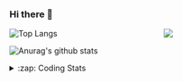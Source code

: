 ### Hi there 👋

<!--
**tao8687/tao8687** is a ✨ _special_ ✨ repository because its `README.md` (this file) appears on your GitHub profile.

Here are some ideas to get you started:

- 🔭 I’m currently working on ...
- 🌱 I’m currently learning ...
- 👯 I’m looking to collaborate on ...
- 🤔 I’m looking for help with ...
- 💬 Ask me about ...
- 📫 How to reach me: ...
- 😄 Pronouns: ...
- ⚡ Fun fact: ...
-->

<img align='right' src="https://media.giphy.com/media/M9gbBd9nbDrOTu1Mqx/giphy.gif" width="230">

![Top Langs](https://github-readme-stats.vercel.app/api/top-langs/?username=tao8687&layout=compact&title_color=23238E&text_color=A67D3D)

![Anurag's github stats](https://github-readme-stats.vercel.app/api?username=tao8687&show_icons=true&&text_color=A67D3D&title_color=23238E&show_icons=false&count_private=true&hide=stars)

<details>
  <summary>:zap: Coding Stats</summary>
  <b>
<!--START_SECTION:waka-->
![Profile Views](http://img.shields.io/badge/Profile%20Views-1-blue)

**🐱 My Github Data** 

> 🏆 48 Contributions in the Year 2021
 > 
> 📦 880.7 kB Used in Github's Storage 
 > 
> 🚫 Not Opted to Hire
 > 
> 📜 41 Public Repositories 
 > 
> 🔑 20 Private Repositories  
 > 
**I'm an Early 🐤** 

```text
🌞 Morning    89 commits     ████████░░░░░░░░░░░░░░░░░   34.63% 
🌆 Daytime    73 commits     ███████░░░░░░░░░░░░░░░░░░   28.4% 
🌃 Evening    84 commits     ████████░░░░░░░░░░░░░░░░░   32.68% 
🌙 Night      11 commits     █░░░░░░░░░░░░░░░░░░░░░░░░   4.28%

```
📅 **I'm Most Productive on Wednesday** 

```text
Monday       36 commits     ███░░░░░░░░░░░░░░░░░░░░░░   14.01% 
Tuesday      27 commits     ██░░░░░░░░░░░░░░░░░░░░░░░   10.51% 
Wednesday    63 commits     ██████░░░░░░░░░░░░░░░░░░░   24.51% 
Thursday     35 commits     ███░░░░░░░░░░░░░░░░░░░░░░   13.62% 
Friday       46 commits     ████░░░░░░░░░░░░░░░░░░░░░   17.9% 
Saturday     27 commits     ██░░░░░░░░░░░░░░░░░░░░░░░   10.51% 
Sunday       23 commits     ██░░░░░░░░░░░░░░░░░░░░░░░   8.95%

```


📊 **This Week I Spent My Time On** 

```text
⌚︎ Time Zone: Asia/Shanghai

💬 Programming Languages: 
C                        1 hr 13 mins        ███████░░░░░░░░░░░░░░░░░░   29.99% 
CUDA                     1 hr 9 mins         ███████░░░░░░░░░░░░░░░░░░   28.19% 
Makefile                 1 hr 4 mins         ██████░░░░░░░░░░░░░░░░░░░   26.41% 
C++                      13 mins             █░░░░░░░░░░░░░░░░░░░░░░░░   5.43% 
Markdown                 12 mins             █░░░░░░░░░░░░░░░░░░░░░░░░   5.05%

🔥 Editors: 
VS Code                  4 hrs 6 mins        █████████████████████████   100.0%

🐱‍💻 Projects: 
CUDAC                    3 hrs 40 mins       ██████████████████████░░░   89.77% 
loam_velodyne            25 mins             ██░░░░░░░░░░░░░░░░░░░░░░░   10.23%

💻 Operating System: 
Linux                    4 hrs 6 mins        █████████████████████████   100.0%

```

**I Mostly Code in C++** 

```text
C++                      9 repos             █████████░░░░░░░░░░░░░░░░   37.5% 
C                        6 repos             ██████░░░░░░░░░░░░░░░░░░░   25.0% 
Python                   4 repos             ████░░░░░░░░░░░░░░░░░░░░░   16.67% 
Shell                    2 repos             ██░░░░░░░░░░░░░░░░░░░░░░░   8.33% 
Makefile                 1 repo              █░░░░░░░░░░░░░░░░░░░░░░░░   4.17%

```


**Timeline**

![Chart not found](https://raw.githubusercontent.com/tao8687/tao8687/master/charts/bar_graph.png) 


<!--END_SECTION:waka-->
</details>
